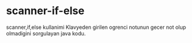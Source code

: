 # scanner-if-else
scanner,if,else kullanimi
Klavyeden girilen ogrenci notunun gecer not olup olmadigini sorgulayan java kodu.
